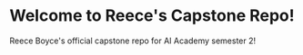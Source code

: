 # Welcome to Reece's Capstone Repo!
Reece Boyce's official capstone repo for AI Academy semester 2!
